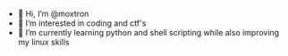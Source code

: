 - 👋 Hi, I’m @moxtron
- 👀 I’m interested in coding and ctf's
- 🌱 I’m currently learning python and shell scripting while also improving my linux skills 


<!---
moxtron/moxtron is a ✨ special ✨ repository because its `README.md` (this file) appears on your GitHub profile.
You can click the Preview link to take a look at your changes.
--->
